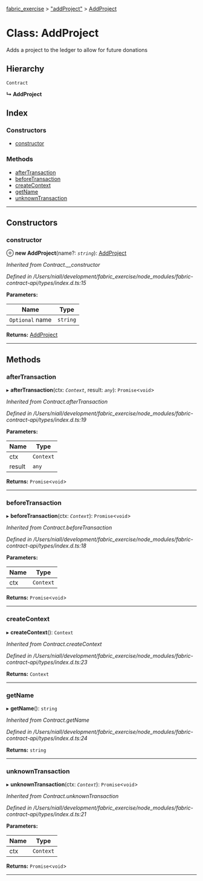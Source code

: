 [fabric_exercise](../README.md) > ["addProject"](../modules/_addproject_.md) > [AddProject](../classes/_addproject_.addproject.md)

# Class: AddProject

Adds a project to the ledger to allow for future donations

## Hierarchy

 `Contract`

**↳ AddProject**

## Index

### Constructors

* [constructor](_addproject_.addproject.md#constructor)

### Methods

* [afterTransaction](_addproject_.addproject.md#aftertransaction)
* [beforeTransaction](_addproject_.addproject.md#beforetransaction)
* [createContext](_addproject_.addproject.md#createcontext)
* [getName](_addproject_.addproject.md#getname)
* [unknownTransaction](_addproject_.addproject.md#unknowntransaction)

---

## Constructors

<a id="constructor"></a>

###  constructor

⊕ **new AddProject**(name?: *`string`*): [AddProject](_addproject_.addproject.md)

*Inherited from Contract.__constructor*

*Defined in /Users/niall/development/fabric_exercise/node_modules/fabric-contract-api/types/index.d.ts:15*

**Parameters:**

| Name | Type |
| ------ | ------ |
| `Optional` name | `string` |

**Returns:** [AddProject](_addproject_.addproject.md)

___

## Methods

<a id="aftertransaction"></a>

###  afterTransaction

▸ **afterTransaction**(ctx: *`Context`*, result: *`any`*): `Promise`<`void`>

*Inherited from Contract.afterTransaction*

*Defined in /Users/niall/development/fabric_exercise/node_modules/fabric-contract-api/types/index.d.ts:19*

**Parameters:**

| Name | Type |
| ------ | ------ |
| ctx | `Context` |
| result | `any` |

**Returns:** `Promise`<`void`>

___
<a id="beforetransaction"></a>

###  beforeTransaction

▸ **beforeTransaction**(ctx: *`Context`*): `Promise`<`void`>

*Inherited from Contract.beforeTransaction*

*Defined in /Users/niall/development/fabric_exercise/node_modules/fabric-contract-api/types/index.d.ts:18*

**Parameters:**

| Name | Type |
| ------ | ------ |
| ctx | `Context` |

**Returns:** `Promise`<`void`>

___
<a id="createcontext"></a>

###  createContext

▸ **createContext**(): `Context`

*Inherited from Contract.createContext*

*Defined in /Users/niall/development/fabric_exercise/node_modules/fabric-contract-api/types/index.d.ts:23*

**Returns:** `Context`

___
<a id="getname"></a>

###  getName

▸ **getName**(): `string`

*Inherited from Contract.getName*

*Defined in /Users/niall/development/fabric_exercise/node_modules/fabric-contract-api/types/index.d.ts:24*

**Returns:** `string`

___
<a id="unknowntransaction"></a>

###  unknownTransaction

▸ **unknownTransaction**(ctx: *`Context`*): `Promise`<`void`>

*Inherited from Contract.unknownTransaction*

*Defined in /Users/niall/development/fabric_exercise/node_modules/fabric-contract-api/types/index.d.ts:21*

**Parameters:**

| Name | Type |
| ------ | ------ |
| ctx | `Context` |

**Returns:** `Promise`<`void`>

___

